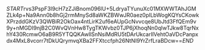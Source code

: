 $START$rvs3PspF3l9cH7zZJiBnom096lU+5LdryaTYunuXc01MXWWTAhJGMZLk4p+Na9Ann0b8hGj2rmMnySd8aWKZBWwJR0aez0plLbWogKQYsCKowkXPrzddGKzV3QWBiR2OkOax4ntLirK2uf6eAUpGcNvvcqe8UbJtd3FfQEm9v9y+nMGDI9njB2C0WvQVnHw8TygTKWvbz0TJP6jXhoqNn0qIwTJkw8TqrNxhY430RcmwO6aB9R5YTQQKAwIlSnNsiMdRU5tDArUkcarIlVehtOaVDcPanpxdx4MxL8vcorr7tDkUQrymvqXBa2FFXtccfph26NtNI9YrZrfLraBDcw==$END$